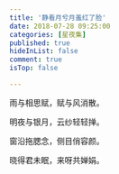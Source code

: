 ```yaml
---
title: '静看月兮月羞红了脸'
date: 2018-07-28 09:25:00
categories: [星夜集]
published: true
hideInList: false
comment: true 
isTop: false

---
```


雨与相思赋，赋与风消散。

明夜与银月，云纱轻轻掸。

窗沿拖腮念，侧目俏容颜。

晓得君未眠，来呀共婵娟。

